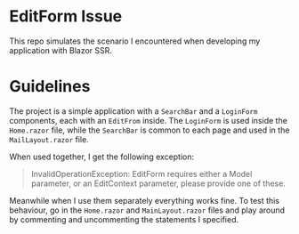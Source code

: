 # EditForm Issue

This repo simulates the scenario I encountered when developing my application with Blazor SSR.

# Guidelines

The project is a simple application with a `SearchBar` and a `LoginForm` components, each with an `EditFrom` inside.
The `LoginForm` is used inside the `Home.razor` file, while the `SearchBar` is common to each page and used in the `MailLayout.razor` file.

When used together, I get the following exception:
> InvalidOperationException: EditForm requires either a Model parameter, or an EditContext parameter, please provide one of these.

Meanwhile when I use them separately everything works fine.
To test this behaviour, go in the `Home.razor` and `MainLayout.razor` files and play around by commenting and uncommenting the statements I specified.